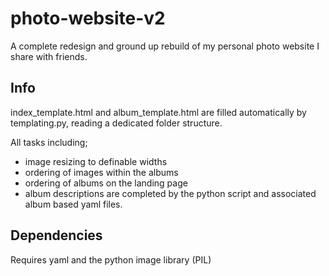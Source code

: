 # photo-website-v2
A complete redesign and ground up rebuild of my personal photo website I share with friends.

## Info
index_template.html and album_template.html are filled automatically by templating.py, reading a dedicated folder structure.

All tasks including;
* image resizing to definable widths
* ordering of images within the albums
* ordering of albums on the landing page
* album descriptions
are completed by the python script and associated album based yaml files.

## Dependencies
Requires yaml and the python image library (PIL)